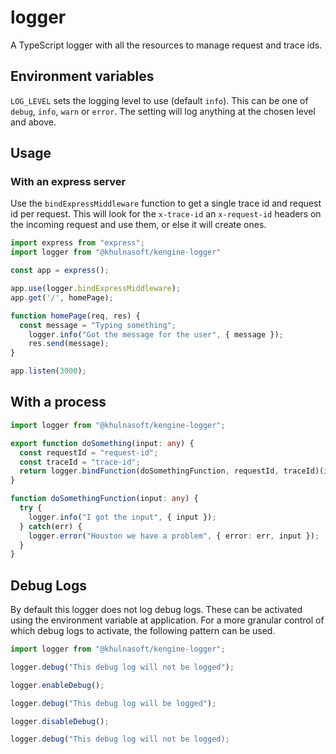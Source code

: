 # logger

A TypeScript logger with all the resources to manage request and trace ids.

## Environment variables

`LOG_LEVEL` sets the logging level to use (default `info`). This can be one of `debug`, `info`, `warn` or `error`. The setting will log anything at the chosen level and above.

## Usage

### With an express server

Use the `bindExpressMiddleware` function to get a single trace id and request id per request. This will look for the `x-trace-id` an `x-request-id` headers on the incoming request and use them, or else it will create ones.

```ts
import express from "express";
import logger from "@khulnasoft/kengine-logger"

const app = express();

app.use(logger.bindExpressMiddleware);
app.get('/', homePage);

function homePage(req, res) {
  const message = "Typing something";
    logger.info("Got the message for the user", { message });
    res.send(message);
}

app.listen(3000);
```

## With a process

```ts
import logger from "@khulnasoft/kengine-logger";

export function doSomething(input: any) {
  const requestId = "request-id";
  const traceId = "trace-id";
  return logger.bindFunction(doSomethingFunction, requestId, traceId)(input);
}

function doSomethingFunction(input: any) {
  try {
    logger.info("I got the input", { input });
  } catch(err) {
    logger.error("Houston we have a problem", { error: err, input });
  }
}
```

## Debug Logs

By default this logger does not log debug logs. These can be activated using the environment variable at application. For a more granular control of which debug logs to activate, the following pattern can be used.

```ts
import logger from "@khulnasoft/kengine-logger";

logger.debug("This debug log will not be logged");

logger.enableDebug();

logger.debug("This debug log will be logged");

logger.disableDebug();

logger.debug("This debug log will not be logged);
```
